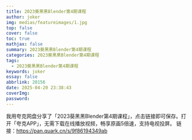 ```yaml
---
title: 2023葵黑黑Blender第4期课程
author: joker
img: medias/featureimages/1.jpg
top: false
cover: false
toc: true
mathjax: false
summary: 2023葵黑黑Blender第4期课程
categories: 2023葵黑黑Blender第4期课程
tags:
  - 2023葵黑黑Blender第4期课程
keywords: joker
essay: false
abbrlink: 20156
date: 2025-04-20 23:38:43
coverImg:
password:
---
```


我用夸克网盘分享了「2023葵黑黑Blender第4期课程」，点击链接即可保存。打开「夸克APP」，无需下载在线播放视频，畅享原画5倍速，支持电视投屏。
链接：https://pan.quark.cn/s/9f86194349ab
